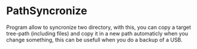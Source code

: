 # PathSyncronize
Program allow to syncronize two directory, with this, you can copy a target tree-path (including files) and copy it in a new path automaticly when you change something, this can be usefull when you do a backup of a USB.
